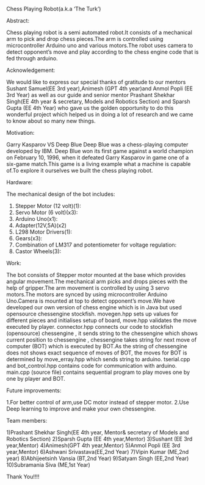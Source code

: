 Chess Playing Robot(a.k.a ‘The Turk’)
 
 Abstract:

Chess playing robot is a semi automated robot.It consists of a mechanical arm to pick and drop chess pieces.The arm is controlled using microcontroller Arduino uno and various motors.The robot uses camera to detect opponent’s move and play according to the chess engine code that is fed through arduino.

Acknowledgement:

We would like to express our special thanks of gratitude to our mentors Sushant Samuel(EE 3rd year),Animesh (GPT 4th year)and Anmol Popli (EE 3rd Year) as well as our guide and senior mentor Prashant Shekhar Singh(EE 4th  year & secretary, Models and Robotics Section) and Sparsh Gupta (EE 4th Year) who gave us the golden opportunity to do this wonderful project  which helped us in doing a lot of research and we came to know about so many new things.

Motivation:

Garry Kasparov VS Deep Blue
Deep Blue was a chess-playing computer developed by IBM. Deep Blue won its first game against a world champion on February 10, 1996, when it defeated Garry Kasparov in game one of a six-game match.This game is a living example what a machine is capable of.To explore it ourselves we built the chess playing robot.

Hardware:

The mechanical design of the bot includes:
1)	Stepper  Motor (12 volt)(1):
2)	Servo Motor (6 volt)(x3):
3)	Arduino Uno(x1):
4)	Adapter(12V,5A)(x2)
5)	L298 Motor Drivers(1):
6)	Gears(x3):
7)	Combination of LM317 and potentiometer  for voltage regulation:
 8) Castor Wheels(3):
 
Work:

The bot consists of Stepper motor mounted at the base which provides angular movement.The mechanical arm picks and drops pieces with the help of gripper.The arm movement is controlled by using 3 servo motors.The motors are synced by using microcontroller Arduino Uno.Camera is mounted at top to detect opponent’s move.We have developed our own version of chess engine which is in Java but used opensource chessengine stockfish.
movegen.hpp sets up values for different pieces and initialises setup of board, move.hpp validates the move executed by player. connector.hpp connects our code to stockfish (opensource) chessengine , it sends string to the chessengine which shows current position to chessengine , chessengine takes string for next move of computer (BOT) which is executed by BOT.As the string of chessengine does not shows exact sequence of moves of BOT, the moves for BOT is determined by move_erray.hpp which sends string to arduino. tserial.cpp and bot_control.hpp contains code for communication with arduino. main.cpp (source file) contains sequential program to play moves one by one by player and BOT.

Future improvements:

1.For better control of arm,use DC motor instead of stepper motor.
2.Use Deep learning to improve and make your own chessengine.

Team members:

1)Prashant Shekhar Singh(EE 4th year, Mentor& secretary of Models and Robotics Section)
2)Sparsh Gupta (EE 4th year,Mentor)
3)Sushant (EE 3rd year,Mentor)
4)Animesh(GPT 4th year,Mentor)
5)Anmol Popli (EE 3rd year,Mentor)
6)Ashwani Srivastava(EE,2nd Year)
7)Vipin Kumar (ME,2nd year)
8)Abhijeetsinh Vansia (BT,2nd Year)
9)Satyam Singh (EE,2nd Year)
10)Subramania Siva (ME,1st Year)
 

Thank You!!!!





